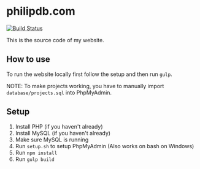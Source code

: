 # philipdb.com

[![Build Status](https://travis-ci.org/PhiliPdB/philipdb.com.svg?branch=master)](https://travis-ci.org/PhiliPdB/philipdb.com)

This is the source code of my website.

## How to use
To run the website locally first follow the setup and then run `gulp`.

NOTE: To make projects working, you have to manually import `database/projects.sql` into PhpMyAdmin.

## Setup
1. Install PHP (if you haven't already)
2. Install MySQL (if you haven't already)
3. Make sure MySQL is running
4. Run `setup.sh` to setup PhpMyAdmin (Also works on bash on Windows)
5. Run `npm install`
6. Run `gulp build` 
